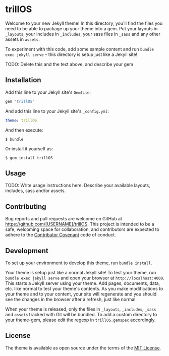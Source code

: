 # trillOS

Welcome to your new Jekyll theme! In this directory, you'll find the files you need to be able to package up your theme into a gem. Put your layouts in `_layouts`, your includes in `_includes`, your sass files in `_sass` and any other assets in `assets`.

To experiment with this code, add some sample content and run `bundle exec jekyll serve` – this directory is setup just like a Jekyll site!

TODO: Delete this and the text above, and describe your gem

## Installation

Add this line to your Jekyll site's `Gemfile`:

```ruby
gem "trillOS"
```

And add this line to your Jekyll site's `_config.yml`:

```yaml
theme: trillOS
```

And then execute:

    $ bundle

Or install it yourself as:

    $ gem install trillOS

## Usage

TODO: Write usage instructions here. Describe your available layouts, includes, sass and/or assets.

## Contributing

Bug reports and pull requests are welcome on GitHub at https://github.com/[USERNAME]/trillOS. This project is intended to be a safe, welcoming space for collaboration, and contributors are expected to adhere to the [Contributor Covenant](https://www.contributor-covenant.org/) code of conduct.

## Development

To set up your environment to develop this theme, run `bundle install`.

Your theme is setup just like a normal Jekyll site! To test your theme, run `bundle exec jekyll serve` and open your browser at `http://localhost:4000`. This starts a Jekyll server using your theme. Add pages, documents, data, etc. like normal to test your theme's contents. As you make modifications to your theme and to your content, your site will regenerate and you should see the changes in the browser after a refresh, just like normal.

When your theme is released, only the files in `_layouts`, `_includes`, `_sass` and `assets` tracked with Git will be bundled.
To add a custom directory to your theme-gem, please edit the regexp in `trillOS.gemspec` accordingly.

## License

The theme is available as open source under the terms of the [MIT License](https://opensource.org/licenses/MIT).
